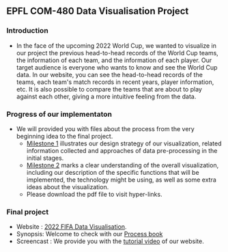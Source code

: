 ## EPFL COM-480 Data Visualisation Project

### Introduction
- In the face of the upcoming 2022 World Cup, we wanted to visualize in our project the previous head-to-head records of the World Cup teams,
the information of each team, and the information of each player. Our target audience is everyone who wants to know and see the World Cup data. 
In our website, you can see the head-to-head records of the teams, each team's match records in recent years, player information, etc.
It is also possible to compare the teams that are about to play against each other, giving a more intuitive feeling from the data.

### Progress of our implementaton
- We will provided you with files about the process from the very beginning idea to the final project.
  - [Milestone 1](M1.md) illustrates our design strategy of our visualization, related information collected and approaches of data pre-processing in the initial stages.
  - [Milestone 2](M2.pdf) marks a clear understanding of the overall visualization, including our description of the specific functions that will be implemented, the 
technology might be using, as well as some extra ideas about the visualization.
  - Please download the pdf file to visit hyper-links.

### Final project
- Website : [2022 FIFA Data Visualisation](https://com-480-data-visualization.github.io/datavis-project-2022-y3/index.html).
- Synopsis: Welcome to check with our [Process book](https://drive.google.com/file/d/11TjxYSf2lD1eBfjYoTk6mRNXOcY3x_DO/view?usp=sharing)
- Screencast : We provide you with the [tutorial video](https://drive.google.com/file/d/1tk9h1nx18jWsjpSX9brYIEHqJi1ohGeC/view?usp=sharing) of our website. 
